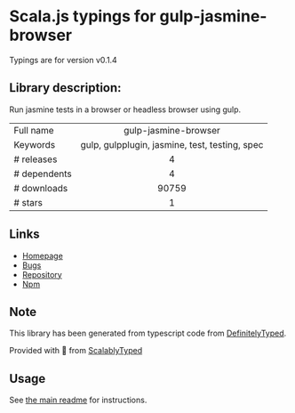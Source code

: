 
# Scala.js typings for gulp-jasmine-browser

Typings are for version v0.1.4

## Library description:
Run jasmine tests in a browser or headless browser using gulp.

|                    |                 |
| ------------------ | :-------------: |
| Full name          | gulp-jasmine-browser |
| Keywords           | gulp, gulpplugin, jasmine, test, testing, spec |
| # releases         | 4 |
| # dependents       | 4 |
| # downloads        | 90759 |
| # stars            | 1 |

## Links
- [Homepage](https://github.com/jasmine/gulp-jasmine-browser)
- [Bugs](https://github.com/jasmine/gulp-jasmine-browser/issues)
- [Repository](https://github.com/jasmine/gulp-jasmine-browser)
- [Npm](https://www.npmjs.com/package/gulp-jasmine-browser)
    


## Note
This library has been generated from typescript code from [DefinitelyTyped](https://definitelytyped.org).

Provided with :purple_heart: from [ScalablyTyped](https://github.com/oyvindberg/ScalablyTyped)

## Usage
See [the main readme](../../readme.md) for instructions.


